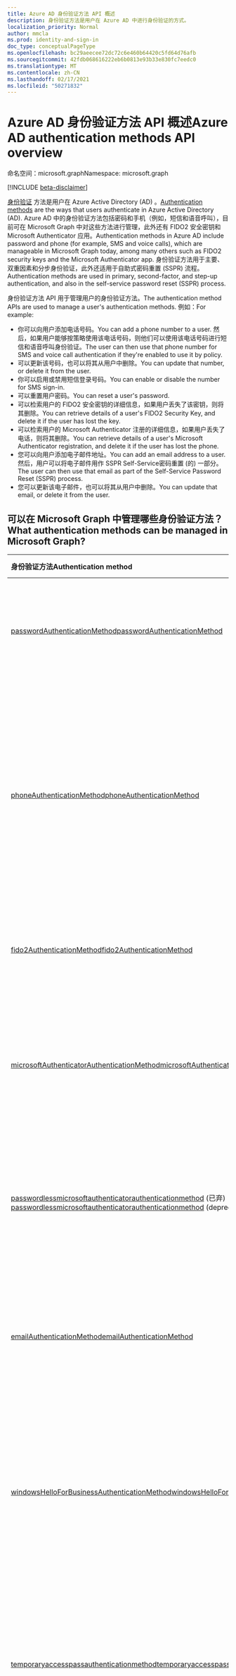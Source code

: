 ```yaml
---
title: Azure AD 身份验证方法 API 概述
description: 身份验证方法是用户在 Azure AD 中进行身份验证的方式。
localization_priority: Normal
author: mmcla
ms.prod: identity-and-sign-in
doc_type: conceptualPageType
ms.openlocfilehash: bc29aeecee72dc72c6e460b64420c5fd64d76afb
ms.sourcegitcommit: 42fdb068616222eb6b0813e93b33e830fc7eedc0
ms.translationtype: MT
ms.contentlocale: zh-CN
ms.lasthandoff: 02/17/2021
ms.locfileid: "50271832"
---
```

# <a name="azure-ad-authentication-methods-api-overview"></a><span data-ttu-id="3b4c3-103">Azure AD 身份验证方法 API 概述</span><span class="sxs-lookup"><span data-stu-id="3b4c3-103">Azure AD authentication methods API overview</span></span>

<span data-ttu-id="3b4c3-104">命名空间：microsoft.graph</span><span class="sxs-lookup"><span data-stu-id="3b4c3-104">Namespace: microsoft.graph</span></span>

[!INCLUDE [beta-disclaimer](../../includes/beta-disclaimer.md)]

<span data-ttu-id="3b4c3-105">[身份验证](/azure/active-directory/authentication/concept-authentication-methods) 方法是用户在 Azure Active Directory (AD) 。</span><span class="sxs-lookup"><span data-stu-id="3b4c3-105">[Authentication methods](/azure/active-directory/authentication/concept-authentication-methods) are the ways that users authenticate in Azure Active Directory (AD).</span></span> <span data-ttu-id="3b4c3-106">Azure AD 中的身份验证方法包括密码和手机（例如，短信和语音呼叫），目前可在 Microsoft Graph 中对这些方法进行管理，此外还有 FIDO2 安全密钥和 Microsoft Authenticator 应用。</span><span class="sxs-lookup"><span data-stu-id="3b4c3-106">Authentication methods in Azure AD include password and phone (for example, SMS and voice calls), which are manageable in Microsoft Graph today, among many others such as FIDO2 security keys and the Microsoft Authenticator app.</span></span> <span data-ttu-id="3b4c3-107">身份验证方法用于主要、双重因素和分步身份验证，此外还适用于自助式密码重置 (SSPR) 流程。</span><span class="sxs-lookup"><span data-stu-id="3b4c3-107">Authentication methods are used in primary, second-factor, and step-up authentication, and also in the self-service password reset (SSPR) process.</span></span>

<span data-ttu-id="3b4c3-108">身份验证方法 API 用于管理用户的身份验证方法。</span><span class="sxs-lookup"><span data-stu-id="3b4c3-108">The authentication method APIs are used to manage a user's authentication methods.</span></span> <span data-ttu-id="3b4c3-109">例如：</span><span class="sxs-lookup"><span data-stu-id="3b4c3-109">For example:</span></span>

* <span data-ttu-id="3b4c3-110">你可以向用户添加电话号码。</span><span class="sxs-lookup"><span data-stu-id="3b4c3-110">You can add a phone number to a user.</span></span> <span data-ttu-id="3b4c3-111">然后，如果用户能够按策略使用该电话号码，则他们可以使用该电话号码进行短信和语音呼叫身份验证。</span><span class="sxs-lookup"><span data-stu-id="3b4c3-111">The user can then use that phone number for SMS and voice call authentication if they're enabled to use it by policy.</span></span>
* <span data-ttu-id="3b4c3-112">可以更新该号码，也可以将其从用户中删除。</span><span class="sxs-lookup"><span data-stu-id="3b4c3-112">You can update that number, or delete it from the user.</span></span>
* <span data-ttu-id="3b4c3-113">你可以启用或禁用短信登录号码。</span><span class="sxs-lookup"><span data-stu-id="3b4c3-113">You can enable or disable the number for SMS sign-in.</span></span>
* <span data-ttu-id="3b4c3-114">可以重置用户密码。</span><span class="sxs-lookup"><span data-stu-id="3b4c3-114">You can reset a user's password.</span></span>
* <span data-ttu-id="3b4c3-115">可以检索用户的 FIDO2 安全密钥的详细信息，如果用户丢失了该密钥，则将其删除。</span><span class="sxs-lookup"><span data-stu-id="3b4c3-115">You can retrieve details of a user's FIDO2 Security Key, and delete it if the user has lost the key.</span></span>
* <span data-ttu-id="3b4c3-116">可以检索用户的 Microsoft Authenticator 注册的详细信息，如果用户丢失了电话，则将其删除。</span><span class="sxs-lookup"><span data-stu-id="3b4c3-116">You can retrieve details of a user's Microsoft Authenticator registration, and delete it if the user has lost the phone.</span></span>
* <span data-ttu-id="3b4c3-117">您可以向用户添加电子邮件地址。</span><span class="sxs-lookup"><span data-stu-id="3b4c3-117">You can add an email address to a user.</span></span> <span data-ttu-id="3b4c3-118">然后，用户可以将电子邮件用作 SSPR Self-Service密码重置 (的) 一部分。</span><span class="sxs-lookup"><span data-stu-id="3b4c3-118">The user can then use that email as part of the Self-Service Password Reset (SSPR) process.</span></span>
* <span data-ttu-id="3b4c3-119">您可以更新该电子邮件，也可以将其从用户中删除。</span><span class="sxs-lookup"><span data-stu-id="3b4c3-119">You can update that email, or delete it from the user.</span></span>

## <a name="what-authentication-methods-can-be-managed-in-microsoft-graph"></a><span data-ttu-id="3b4c3-120">可以在 Microsoft Graph 中管理哪些身份验证方法？</span><span class="sxs-lookup"><span data-stu-id="3b4c3-120">What authentication methods can be managed in Microsoft Graph?</span></span>

|<span data-ttu-id="3b4c3-121">身份验证方法</span><span class="sxs-lookup"><span data-stu-id="3b4c3-121">Authentication method</span></span>       | <span data-ttu-id="3b4c3-122">说明</span><span class="sxs-lookup"><span data-stu-id="3b4c3-122">Description</span></span> |<span data-ttu-id="3b4c3-123">示例</span><span class="sxs-lookup"><span data-stu-id="3b4c3-123">Examples</span></span>     |
|:---------------------------|:------------|:------------|
|[<span data-ttu-id="3b4c3-124">passwordAuthenticationMethod</span><span class="sxs-lookup"><span data-stu-id="3b4c3-124">passwordAuthenticationMethod</span></span>](passwordauthenticationmethod.md)| <span data-ttu-id="3b4c3-125">密码当前是 Azure AD 中默认的主身份验证方法。</span><span class="sxs-lookup"><span data-stu-id="3b4c3-125">A password is currently the default primary authentication method in Azure AD.</span></span>|<span data-ttu-id="3b4c3-126">重置用户密码</span><span class="sxs-lookup"><span data-stu-id="3b4c3-126">Reset a user's password</span></span>|
|[<span data-ttu-id="3b4c3-127">phoneAuthenticationMethod</span><span class="sxs-lookup"><span data-stu-id="3b4c3-127">phoneAuthenticationMethod</span></span>](phoneauthenticationmethod.md)|<span data-ttu-id="3b4c3-128">用户可以使用电话使用短信或语音呼叫进行身份验证， ([](/azure/active-directory/authentication/concept-authentication-methods#phone-options)策略策略允许) 。</span><span class="sxs-lookup"><span data-stu-id="3b4c3-128">A phone can be used by a user to authenticate using [SMS or voice calls](/azure/active-directory/authentication/concept-authentication-methods#phone-options) (as allowed by policy).</span></span>|<span data-ttu-id="3b4c3-129">查看用户的身份验证电话号码。</span><span class="sxs-lookup"><span data-stu-id="3b4c3-129">See a user's authentication phone numbers.</span></span> <span data-ttu-id="3b4c3-130">向用户添加、更新或删除电话号码。</span><span class="sxs-lookup"><span data-stu-id="3b4c3-130">Add, update, or remove a phone number to a user.</span></span> <span data-ttu-id="3b4c3-131">启用或禁用短信登录的主移动电话。</span><span class="sxs-lookup"><span data-stu-id="3b4c3-131">Enable or disable a primary mobile phone for SMS sign-in.</span></span>|
|[<span data-ttu-id="3b4c3-132">fido2AuthenticationMethod</span><span class="sxs-lookup"><span data-stu-id="3b4c3-132">fido2AuthenticationMethod</span></span>](fido2authenticationmethod.md)|<span data-ttu-id="3b4c3-133">FIDO2 安全密钥可用于登录 Azure AD。</span><span class="sxs-lookup"><span data-stu-id="3b4c3-133">A FIDO2 Security Key can be used by a user to sign-in to Azure AD.</span></span>|<span data-ttu-id="3b4c3-134">删除丢失的 FIDO2 安全密钥。</span><span class="sxs-lookup"><span data-stu-id="3b4c3-134">Delete a lost FIDO2 Security Key.</span></span>|
|[<span data-ttu-id="3b4c3-135">microsoftAuthenticatorAuthenticationMethod</span><span class="sxs-lookup"><span data-stu-id="3b4c3-135">microsoftAuthenticatorAuthenticationMethod</span></span>](microsoftauthenticatorauthenticationmethod.md)|<span data-ttu-id="3b4c3-136">用户可以使用 Microsoft Authenticator 登录或对 Azure AD 执行多重身份验证</span><span class="sxs-lookup"><span data-stu-id="3b4c3-136">Microsoft Authenticator can be used by a user to sign-in or perform multi-factor authentication to Azure AD</span></span>|<span data-ttu-id="3b4c3-137">删除 Microsoft Authenticator 身份验证方法。</span><span class="sxs-lookup"><span data-stu-id="3b4c3-137">Delete a Microsoft Authenticator authentication method.</span></span>|
|<span data-ttu-id="3b4c3-138">[passwordlessmicrosoftauthenticatorauthenticationmethod](passwordlessmicrosoftauthenticatorauthenticationmethod.md) (已弃) </span><span class="sxs-lookup"><span data-stu-id="3b4c3-138">[passwordlessmicrosoftauthenticatorauthenticationmethod](passwordlessmicrosoftauthenticatorauthenticationmethod.md) (deprecated)</span></span>|<span data-ttu-id="3b4c3-139">用户可以使用 Microsoft Authenticator 无密码电话登录登录 Azure AD</span><span class="sxs-lookup"><span data-stu-id="3b4c3-139">Microsoft Authenticator Passwordless Phone Sign-in can be used by a user to sign-in to Azure AD</span></span>|<span data-ttu-id="3b4c3-140">删除无密码电话登录身份验证方法。</span><span class="sxs-lookup"><span data-stu-id="3b4c3-140">Delete a Passwordless Phone Sign-in authentication method.</span></span>|
|[<span data-ttu-id="3b4c3-141">emailAuthenticationMethod</span><span class="sxs-lookup"><span data-stu-id="3b4c3-141">emailAuthenticationMethod</span></span>](emailauthenticationmethod.md)|<span data-ttu-id="3b4c3-142">电子邮件地址可以是用户作为 SSPR Self-Service密码重置 (一) 一部分。</span><span class="sxs-lookup"><span data-stu-id="3b4c3-142">An email address can be user by a user as part of the Self-Service Password Reset (SSPR) process.</span></span>|<span data-ttu-id="3b4c3-143">查看用户的身份验证电子邮件地址。</span><span class="sxs-lookup"><span data-stu-id="3b4c3-143">See a user's authentication email address.</span></span> <span data-ttu-id="3b4c3-144">向用户添加、更新或删除电子邮件地址。</span><span class="sxs-lookup"><span data-stu-id="3b4c3-144">Add, update, or remove an email address to a user.</span></span>|
|[<span data-ttu-id="3b4c3-145">windowsHelloForBusinessAuthenticationMethod</span><span class="sxs-lookup"><span data-stu-id="3b4c3-145">windowsHelloForBusinessAuthenticationMethod</span></span>](windowsHelloForBusinessAuthenticationMethod.md)|<span data-ttu-id="3b4c3-146">Windows Hello 企业应用在 Windows 设备上是一种无密码登录方法。</span><span class="sxs-lookup"><span data-stu-id="3b4c3-146">Windows Hello for Business is a passwordless sign-in method on Windows devices.</span></span>|<span data-ttu-id="3b4c3-147">查看用户已启用 Windows Hello 企业登录的设备。</span><span class="sxs-lookup"><span data-stu-id="3b4c3-147">See devices where a user has enabled Windows Hello for Business sign-in.</span></span> <span data-ttu-id="3b4c3-148">删除 Windows Hello 企业企业凭据。</span><span class="sxs-lookup"><span data-stu-id="3b4c3-148">Delete a Windows Hello for Business credential.</span></span>|
|[<span data-ttu-id="3b4c3-149">temporaryaccesspassauthenticationmethod</span><span class="sxs-lookup"><span data-stu-id="3b4c3-149">temporaryaccesspassauthenticationmethod</span></span>](temporaryaccesspassauthenticationmethod.md)|<span data-ttu-id="3b4c3-150">临时访问传递是一种有时间限制的密码，用作强凭据并允许载入无密码凭据。</span><span class="sxs-lookup"><span data-stu-id="3b4c3-150">Temporary Access Pass is a time-limited passcode that serves as a strong credential and allows onboarding of passwordless credentials.</span></span> | <span data-ttu-id="3b4c3-151">设置用户的新临时访问传递。</span><span class="sxs-lookup"><span data-stu-id="3b4c3-151">Set a new Temporary Access Pass on a user.</span></span>|


## <a name="next-steps"></a><span data-ttu-id="3b4c3-152">后续步骤</span><span class="sxs-lookup"><span data-stu-id="3b4c3-152">Next steps</span></span>

* <span data-ttu-id="3b4c3-153">查看身份验证方法类型及其各种方法。</span><span class="sxs-lookup"><span data-stu-id="3b4c3-153">Review the authentication method types and their various methods.</span></span>
* <span data-ttu-id="3b4c3-154">尝试在 [Graph 浏览器](https://developer.microsoft.com/graph/graph-explorer)中调用 API。</span><span class="sxs-lookup"><span data-stu-id="3b4c3-154">Try the API in the [Graph Explorer](https://developer.microsoft.com/graph/graph-explorer).</span></span>
